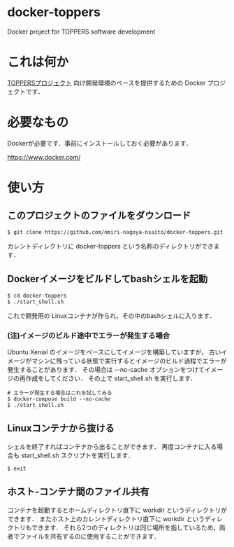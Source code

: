# docker-toppers
Docker project for TOPPERS software development

# これは何か
[TOPPERSプロジェクト](http://www.toppers.jp/) 向け開発環境のベースを提供するための Docker プロジェクトです．

# 必要なもの

Dockerが必要です．事前にインストールしておく必要があります．

https://www.docker.com/

# 使い方

## このプロジェクトのファイルをダウンロード

```
$ git clone https://github.com/nmiri-nagoya-nsaito/docker-toppers.git
```
カレントディレクトリに docker-toppers という名称のディレクトリができます．

## Dockerイメージをビルドしてbashシェルを起動

```
$ cd docker-toppers
$ ./start_shell.sh
```
これで開発用の Linuxコンテナが作られ，その中のbashシェルに入ります．

### (注)イメージのビルド途中でエラーが発生する場合

Ubuntu Xenial のイメージをベースにしてイメージを構築していますが，
古いイメージがマシンに残っている状態で実行するとイメージのビルド過程でエラーが発生することがあります．
その場合は --no-cache オプションをつけてイメージの再作成をしてください．
その上で start_shell.sh を実行します．

```
# エラーが発生する場合はこれを試してみる
$ docker-compose build --no-cache
$ ./start_shell.sh
```

## Linuxコンテナから抜ける

シェルを終了すればコンテナから出ることができます．
再度コンテナに入る場合も start_shell.sh スクリプトを実行します．

```
$ exit
```
## ホスト-コンテナ間のファイル共有

コンテナを起動するとホームディレクトリ直下に workdir というディレクトリができます．
またホスト上のカレントディレクトリ直下に workdir というディレクトリもできます．
それら2つのディレクトリは同じ場所を指しているため，両者でファイルを共有するのに使用することができます．
